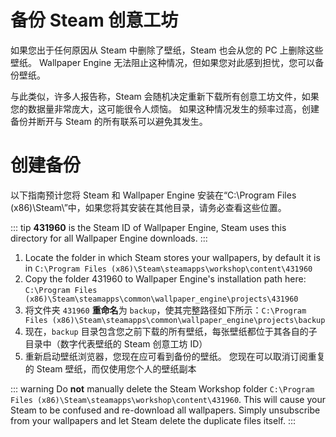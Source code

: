 # 备份 Steam 创意工坊

如果您出于任何原因从 Steam 中删除了壁纸，Steam 也会从您的 PC 上删除这些壁纸。 Wallpaper Engine 无法阻止这种情况，但如果您对此感到担忧，您可以备份壁纸。

与此类似，许多人报告称，Steam 会随机决定重新下载所有创意工坊文件，如果您的数据量非常庞大，这可能很令人烦恼。 如果这种情况发生的频率过高，创建备份并断开与 Steam 的所有联系可以避免其发生。

# 创建备份

以下指南预计您将 Steam 和 Wallpaper Engine 安装在“C:\Program Files (x86)\Steam\”中，如果您将其安装在其他目录，请务必查看这些位置。

::: tip
**431960** is the Steam ID of Wallpaper Engine, Steam uses this directory for all Wallpaper Engine downloads.
:::

1. Locate the folder in which Steam stores your wallpapers, by default it is in `C:\Program Files (x86)\Steam\steamapps\workshop\content\431960`
2. Copy the folder 431960 to Wallpaper Engine's installation path here: `C:\Program Files (x86)\Steam\steamapps\common\wallpaper_engine\projects\431960`
3. 将文件夹 `431960` **重命名**为 `backup`，使其完整路径如下所示：`C:\Program Files (x86)\Steam\steamapps\common\wallpaper_engine\projects\backup`
4. 现在，`backup` 目录包含您之前下载的所有壁纸，每张壁纸都位于其各自的子目录中（数字代表壁纸的 Steam 创意工坊 ID）
5. 重新启动壁纸浏览器，您现在应可看到备份的壁纸。 您现在可以取消订阅重复的 Steam 壁纸，而仅使用您个人的壁纸副本

::: warning
Do **not** manually delete the Steam Workshop folder `C:\Program Files (x86)\Steam\steamapps\workshop\content\431960`. This will cause your Steam to be confused and re-download all wallpapers. Simply unsubscribe from your wallpapers and let Steam delete the duplicate files itself.
:::